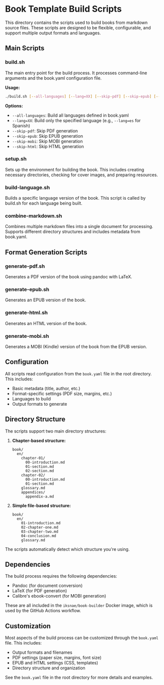 # Book Template Build Scripts

This directory contains the scripts used to build books from markdown source files. These scripts are designed to be flexible, configurable, and support multiple output formats and languages.

## Main Scripts

### build.sh

The main entry point for the build process. It processes command-line arguments and the book.yaml configuration file.

**Usage:**
```bash
./build.sh [--all-languages] [--lang=XX] [--skip-pdf] [--skip-epub] [--skip-mobi] [--skip-html]
```

**Options:**
- `--all-languages`: Build all languages defined in book.yaml
- `--lang=XX`: Build only the specified language (e.g., `--lang=es` for Spanish)
- `--skip-pdf`: Skip PDF generation
- `--skip-epub`: Skip EPUB generation
- `--skip-mobi`: Skip MOBI generation
- `--skip-html`: Skip HTML generation

### setup.sh

Sets up the environment for building the book. This includes creating necessary directories, checking for cover images, and preparing resources.

### build-language.sh

Builds a specific language version of the book. This script is called by build.sh for each language being built.

### combine-markdown.sh

Combines multiple markdown files into a single document for processing. Supports different directory structures and includes metadata from book.yaml.

## Format Generation Scripts

### generate-pdf.sh

Generates a PDF version of the book using pandoc with LaTeX.

### generate-epub.sh

Generates an EPUB version of the book.

### generate-html.sh

Generates an HTML version of the book.

### generate-mobi.sh

Generates a MOBI (Kindle) version of the book from the EPUB version.

## Configuration

All scripts read configuration from the `book.yaml` file in the root directory. This includes:

- Basic metadata (title, author, etc.)
- Format-specific settings (PDF size, margins, etc.)
- Languages to build
- Output formats to generate

## Directory Structure

The scripts support two main directory structures:

1. **Chapter-based structure:**
   ```
   book/
     en/
       chapter-01/
         00-introduction.md
         01-section.md
         02-section.md
       chapter-02/
         00-introduction.md
         01-section.md
       glossary.md
       appendices/
         appendix-a.md
   ```

2. **Simple file-based structure:**
   ```
   book/
     en/
       01-introduction.md
       02-chapter-one.md
       03-chapter-two.md
       04-conclusion.md
       glossary.md
   ```

The scripts automatically detect which structure you're using.

## Dependencies

The build process requires the following dependencies:

- Pandoc (for document conversion)
- LaTeX (for PDF generation)
- Calibre's ebook-convert (for MOBI generation)

These are all included in the `iksnae/book-builder` Docker image, which is used by the GitHub Actions workflow.

## Customization

Most aspects of the build process can be customized through the `book.yaml` file. This includes:

- Output formats and filenames
- PDF settings (paper size, margins, font size)
- EPUB and HTML settings (CSS, templates)
- Directory structure and organization

See the `book.yaml` file in the root directory for more details and examples.
